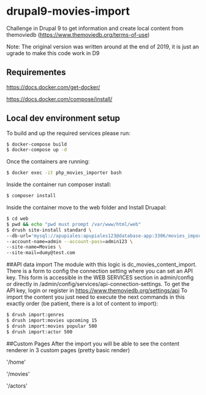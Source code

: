 # drupal9-movies-import
Challenge in Drupal 9 to get information and create local content from themoviedb (https://www.themoviedb.org/terms-of-use)

Note: The original version was written around at the end of 2019, it is just an ugrade to make this code work in D9
## Requirementes
https://docs.docker.com/get-docker/

https://docs.docker.com/compose/install/

## Local dev environment setup

To build and up the required services please run:
````bash
$ docker-compose build
$ docker-compose up -d
````

Once the containers are running:
````bash
$ docker exec -it php_movies_importer bash
````

Inside the container run composer install:
````bash
$ composer install
````

Inside the container move to the web folder and Install Druapal:
````bash
$ cd web
$ pwd && echo "pwd must prompt /var/www/html/web"
$ drush site-install standard \
--db-url='mysql://apupiales:apupiales123@database-app:3306/movies_importer' \
--account-name=admin --account-pass=admin123 \
--site-name=Movies \
--site-mail=dumy@test.com
````

##API data import
The module with this logic is dc_movies_content_import. There is a form to config the connection setting where you can set an API key. This form is accessible in the WEB SERVICES section in admin/config or directly in /admin/config/services/api-connection-settings.
To get the API key, login or register in https://www.themoviedb.org/settings/api 
To import the content you just need to execute the next commands in this exactly order (be patient, there is a lot of content to import):

````bash
$ drush import:genres
$ drush import:movies upcoming 15
$ drush import:movies popular 500
$ drush import:actor 500
````

##Custom Pages
After the import you will be able to see the content renderer in 3 custom pages (pretty basic render)

'/home'

'/movies'

'/actors'
